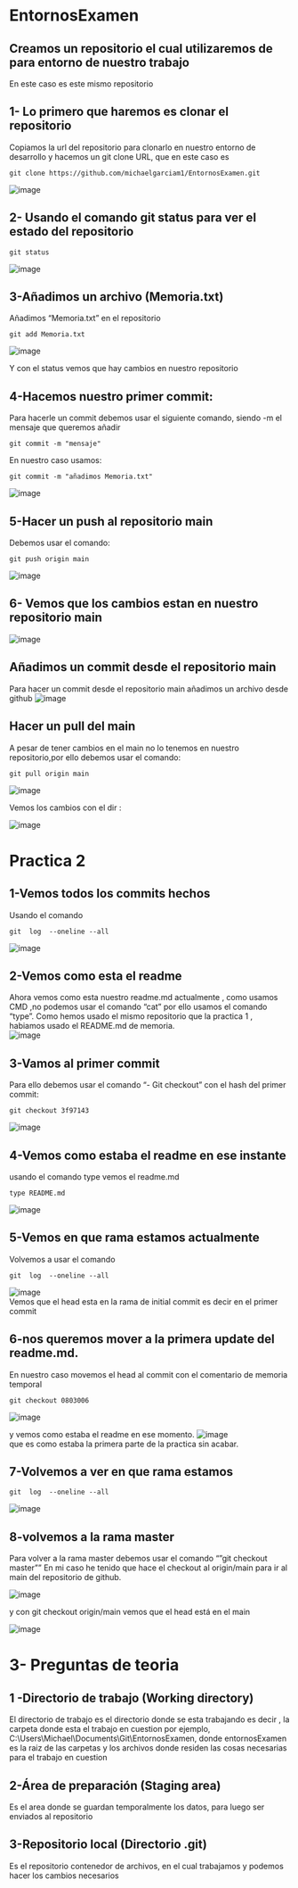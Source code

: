 # EntornosExamen

## Creamos un repositorio el cual utilizaremos de para entorno de nuestro trabajo  

En este caso es este mismo repositorio  

## 1- Lo primero que haremos es clonar el repositorio

Copiamos la url del repositorio para clonarlo en nuestro entorno de desarrollo y hacemos un git clone URL, que en este caso es

~~~
git clone https://github.com/michaelgarciam1/EntornosExamen.git
~~~  
![image](https://user-images.githubusercontent.com/114613053/205109344-d40f121d-27d1-4104-93f6-10ffa8cf70a0.png)

## 2- Usando el comando git status para ver el estado del repositorio  
~~~
git status
~~~  
![image](https://user-images.githubusercontent.com/114613053/205109862-30f27b86-5177-4a12-ab89-e722a7f8b615.png)

## 3-Añadimos un archivo (Memoria.txt)

Añadimos “Memoria.txt” en el repositorio
~~~
git add Memoria.txt
~~~  
![image](https://user-images.githubusercontent.com/114613053/205110542-6ffaf348-5c98-4a8b-84f7-02d6b3e777c7.png)  

Y con el status vemos que hay cambios en nuestro repositorio

## 4-Hacemos nuestro primer commit:
Para hacerle un commit debemos usar el siguiente comando, siendo -m el mensaje que queremos añadir
~~~
git commit -m "mensaje"
~~~  
En nuestro caso usamos:
~~~
git commit -m "añadimos Memoria.txt"
~~~  
![image](https://user-images.githubusercontent.com/114613053/205112025-1c68c0f3-b68a-4233-a06a-832814b5d0da.png)  

## 5-Hacer un push al repositorio main
Debemos usar el comando:
~~~
git push origin main
~~~  
![image](https://user-images.githubusercontent.com/114613053/205112436-17bb0a7a-f88e-498e-a5d6-8308923e5762.png)

## 6- Vemos que los cambios estan en nuestro repositorio main
![image](https://user-images.githubusercontent.com/114613053/205112708-40c31e1f-a9f3-43df-a367-eb4fb5e6efc1.png)

## Añadimos un commit desde el repositorio main
Para hacer un commit desde el repositorio main añadimos un archivo desde github
![image](https://user-images.githubusercontent.com/114613053/205113179-2979fb8a-488c-48cd-a6da-9f14060ed357.png)

## Hacer un pull del main  
A pesar de tener cambios en el main no lo tenemos en nuestro repositorio,por ello debemos usar el comando:  

~~~
git pull origin main
~~~  
![image](https://user-images.githubusercontent.com/114613053/205113951-99132cc7-6d2a-458c-842d-4e0a6710f343.png)  


Vemos los cambios con el dir  :  

![image](https://user-images.githubusercontent.com/114613053/205114109-27db97af-4b04-4e81-b57d-0ac32ea5855a.png)  

# Practica 2

## 1-Vemos todos los commits hechos  

Usando el comando
~~~
git  log  --oneline --all
~~~  
![image](https://user-images.githubusercontent.com/114613053/205116600-6368a07b-008d-4ad1-bd30-b770b6706d84.png)  


## 2-Vemos como esta el readme

Ahora vemos como esta nuestro readme.md actualmente , como usamos CMD ,no
podemos usar el comando “cat” por ello usamos el comando “type”. Como hemos usado el
mismo repositorio que la practica 1 , habiamos usado el README.md de memoria.  
![image](https://user-images.githubusercontent.com/114613053/205116213-d95b677c-5366-4cf5-aa80-7703dbcf425c.png)  

## 3-Vamos al primer commit
Para ello debemos usar el comando “- Git checkout” con el hash del primer commit:
~~~
git checkout 3f97143
~~~
![image](https://user-images.githubusercontent.com/114613053/205116892-a755e9ae-27db-4d31-b3d1-be1b7f16691d.png)

## 4-Vemos como estaba el readme en ese instante

usando el comando type vemos el readme.md
~~~
type README.md
~~~
![image](https://user-images.githubusercontent.com/114613053/205117097-c700cf66-2221-4d74-ab08-1df18d5717d7.png)

## 5-Vemos en que rama estamos actualmente

Volvemos a usar el comando 
~~~
git  log  --oneline --all
~~~  
![image](https://user-images.githubusercontent.com/114613053/205117407-d5739c8d-638d-45a4-be6d-622ed8d4447a.png)  
Vemos que el head esta en la rama de initial commit es decir en el primer commit

## 6-nos queremos mover a la primera update del readme.md.
En nuestro caso movemos el head al commit con el comentario de memoria temporal
~~~
git checkout 0803006
~~~  
![image](https://user-images.githubusercontent.com/114613053/205117944-1ac2b49d-de9b-449b-8507-53102b3fd43d.png)  

y vemos como estaba el readme en ese momento.
![image](https://user-images.githubusercontent.com/114613053/205118223-158c9559-2584-4f93-8b90-62f0ac15ae6d.png)  
que es como estaba la primera parte de la practica sin acabar.


## 7-Volvemos a ver en que rama estamos
~~~
git  log  --oneline --all
~~~
![image](https://user-images.githubusercontent.com/114613053/205118549-df65d009-7de0-4c4e-9fed-94c20d776140.png)

## 8-volvemos a la rama master  
Para volver a la rama master debemos usar el comando “”git checkout master””
En mi caso he tenido que hace el checkout al origin/main para ir al main del repositorio de
github.  

![image](https://user-images.githubusercontent.com/114613053/205118786-6c14e92e-e017-44fb-9149-e15d6bcb07be.png)  

y con git checkout origin/main vemos que el head está en el main  

![image](https://user-images.githubusercontent.com/114613053/205119245-08d26bd2-a52a-4d37-af5a-9764ada26f9c.png)  


# 3- Preguntas de teoria  

## 1 -Directorio de trabajo (Working directory)  
El directorio de trabajo es el directorio donde se esta trabajando es decir , la carpeta donde esta el trabajo en cuestion por ejemplo, C:\Users\Michael\Documents\Git\EntornosExamen, donde entornosExamen es la raiz de las carpetas y los archivos donde residen las cosas necesarias para
el trabajo en cuestion  

## 2-Área de preparación (Staging area)  
Es el area donde se guardan temporalmente los datos, para luego ser enviados al repositorio  

## 3-Repositorio local (Directorio .git)  
Es el repositorio contenedor de archivos, en el cual trabajamos y podemos hacer los cambios necesarios

